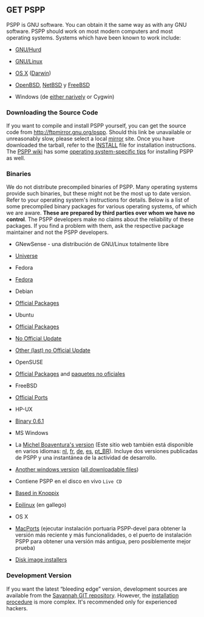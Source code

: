## GET PSPP

PSPP is GNU software. You can obtain it the same way as with any GNU software. PSPP should work on most modern computers and most operating systems. Systems which have been known to work include:

* [GNU/Hurd](https://www.gnu.org/software/hurd)

* [GNU/Linux](https://www.gnu.org/gnu/linux-and-gnu.html)

* [OS X](http://lavergne.gotdns.org/projects/pspp/) ([Darwin](http://www.gnu-darwin.org/))

* [OpenBSD](http://openbsd.org/), [NetBSD](http://netbsd.org/) y [FreeBSD](http://freebsd.org/)

* Windows (de [either narively](http://sourceforge.net/projects/pspp4windows/) or Cygwin)

### Downloading the Source Code

If you want to compile and install PSPP yourself, you can get the source code from http://ftpmirror.gnu.org/pspp. Should this link be unavailable or unreasonably slow, please select a local [mirror](https://www.gnu.org/prep/ftp.html#gnu_mirror_list) site. Once you have downloaded the tarball, refer to the [INSTALL](http://git.savannah.gnu.org/gitweb/?p=pspp.git;a=blob_plain;f=INSTALL;hb=HEAD) file for installation instructions. The [PSPP wiki](http://jstover.motd.org/cgi-bin/oddmuse.cgi/HomePage) has some [operating system-specific tips](http://jstover.motd.org/cgi-bin/oddmuse.cgi/Operating_System_specific_information) for installing PSPP as well.

### Binaries

We do not distribute precompiled binaries of PSPP. Many operating systems provide such binaries, but these might not be the most up to date version. Refer to your operating system's instructions for details. Below is a list of some precompiled binary packages for various operating systems, of which we are aware. **These are prepared by third parties over whom we have no control**. The PSPP developers make no claims about the reliability of these packages. If you find a problem with them, ask the respective package maintainer and not the PSPP developers.

* GNewSense - una distribución de GNU/Linux totalmente libre

 * [Universe](http://archive.gnewsense.org/gnewsense/pool/universe/p/pspp/)	

* Fedora

 * [Fedora](https://admin.fedoraproject.org/updates/pspp)

* Debian

 * [Official Packages](http://packages.debian.org/search?keywords=pspp&searchon=names&suite=all&section=all)

* Ubuntu

 * [Official Packages](http://packages.ubuntu.com/search?searchon=names&keywords=pspp)
 * [No Official Update](http://www.getdeb.net/app/PSPP)
 * [Other (last) no Official Update](https://launchpad.net/~gandalf/+archive/pspp)

* OpenSUSE

 * [Official Packages](http://software.opensuse.org/search?q=pspp) and [paquetes no oficiales](http://download.opensuse.org/repositories/home:/embar-/)

* FreeBSD

 * [Official Ports](http://www.freebsd.org/cgi/cvsweb.cgi/ports/math/pspp/distinfo)

* HP-UX

 * [Binary 0.6.1](http://hpux.connect.org.uk/hppd/hpux/Gnu/pspp-0.6.1)

* MS Windows

 * La [Michel Boaventura's version](http://pspp.michelboaventura.com/?page_id=128&lang=en) (Este sitio web también está disponible en varios idiomas: [nl](http://pspp.michelboaventura.com/?page_id=145&lang=nl), [fr](http://pspp.michelboaventura.com/?page_id=175&lang=fr), [de](http://pspp.michelboaventura.com/?page_id=147&lang=de), [es](http://pspp.michelboaventura.com/?page_id=141&lang=es), [pt_BR](http://pspp.michelboaventura.com/?page_id=67)). Incluye dos versiones publicadas de PSPP y una instantánea de la actividad de desarrollo.

 * [Another windows version](http://pspp.awardspace.com/) ([all downloadable files](http://sourceforge.net/projects/pspp4windows/files))

* Contiene PSPP en el disco en vivo `Live CD`

 * [Based in Knoppix](http://math.gcsu.edu/~jhs/pspp-iso.html)

 * [Epilinux](http://www.sergas.es/MostrarContidos_N3_T01.aspx?IdPaxina=50178) (en gallego)

* OS X

 * [MacPorts](http://guide.macports.org/#using.port.install) (ejecutar instalación portuaria PSPP-devel para obtener la versión más reciente y más funcionalidades, o el puerto de instalación PSPP para obtener una versión más antigua, pero posiblemente mejor prueba)

 * [Disk image installers](http://lavergne.gotdns.org/projects/pspp)

### Development Version

If you want the latest “bleeding edge” version, development sources are available from the [Savannah GIT repository](http://savannah.gnu.org/git/?group=pspp). However, the [installation procedure](http://git.savannah.gnu.org/cgit/pspp.git/plain/README.Git) is more complex. It's recommended only for experienced hackers.

